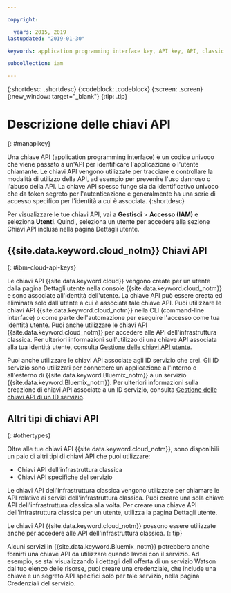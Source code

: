 ```yaml
---

copyright:

  years: 2015, 2019
lastupdated: "2019-01-30"

keywords: application programming interface key, API key, API, classic infrastructure API key, IBM Cloud API key

subcollection: iam

---
```


{:shortdesc: .shortdesc}
{:codeblock: .codeblock}
{:screen: .screen}
{:new_window: target="_blank"}
{:tip: .tip}

# Descrizione delle chiavi API
{: #manapikey}

Una chiave API (application programming interface) è un codice univoco che viene passato a un'API per identificare l'applicazione o l'utente chiamante. Le chiavi API vengono utilizzate per tracciare e controllare la modalità di utilizzo della API, ad esempio per prevenire l'uso dannoso o l'abuso della API. La chiave API spesso funge sia da identificativo univoco che da token segreto per l'autenticazione e generalmente ha una serie di accesso specifico per l'identità a cui è associata.
{:shortdesc}

Per visualizzare le tue chiavi API, vai a **Gestisci** > **Accesso (IAM)** e seleziona **Utenti**. Quindi, seleziona un utente per accedere alla sezione Chiavi API inclusa nella pagina Dettagli utente.

## {{site.data.keyword.cloud_notm}} Chiavi API
{: #ibm-cloud-api-keys}

Le chiavi API {{site.data.keyword.cloud}} vengono create per un utente dalla pagina Dettagli utente nella console {{site.data.keyword.cloud_notm}} e sono associate all'identità dell'utente. La chiave API può essere creata ed eliminata solo dall'utente a cui è associata tale chiave API. Puoi utilizzare le chiavi API {{site.data.keyword.cloud_notm}} nella CLI (command-line interface) o come parte dell'automazione per eseguire l'accesso come tua identità utente. Puoi anche utilizzare le chiavi API {{site.data.keyword.cloud_notm}} per accedere alle API dell'infrastruttura classica. Per ulteriori informazioni sull'utilizzo di una chiave API associata alla tua identità utente, consulta [Gestione delle chiavi API utente](/docs/iam?topic=iam-userapikey#userapikey).

Puoi anche utilizzare le chiavi API associate agli ID servizio che crei. Gli ID servizio sono utilizzati per connettere un'applicazione all'interno o all'esterno di {{site.data.keyword.Bluemix_notm}} a un servizio {{site.data.keyword.Bluemix_notm}}. Per ulteriori informazioni sulla creazione di chiavi API associate a un ID servizio, consulta [Gestione delle chiavi API di un ID servizio](/docs/iam?topic=iam-serviceidapikeys#serviceidapikeys).

## Altri tipi di chiavi API
{: #othertypes}

Oltre alle tue chiavi API {{site.data.keyword.cloud_notm}}, sono disponibili un paio di altri tipi di chiavi API che puoi utilizzare:

* Chiavi API dell'infrastruttura classica
* Chiavi API specifiche del servizio

Le chiavi API dell'infrastruttura classica vengono utilizzate per chiamare le API relative ai servizi dell'infrastruttura classica. Puoi creare una sola chiave API dell'infrastruttura classica alla volta. Per creare una chiave API dell'infrastruttura classica per un utente, utilizza la pagina Dettagli utente.

Le chiavi API {{site.data.keyword.cloud_notm}} possono essere utilizzate anche per accedere alle API dell'infrastruttura classica.
{: tip}

Alcuni servizi in {{site.data.keyword.Bluemix_notm}} potrebbero anche fornirti una chiave API da utilizzare quando lavori con il servizio. Ad esempio, se stai visualizzando i dettagli dell'offerta di un servizio Watson dal tuo elenco delle risorse, puoi creare una credenziale, che include una chiave e un segreto API specifici solo per tale servizio, nella pagina Credenziali del servizio.
